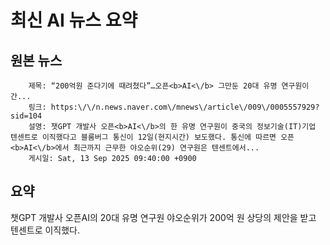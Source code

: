 # 최신 AI 뉴스 요약

## 원본 뉴스
		제목: “200억원 준다기에 때려쳤다”…오픈<b>AI<\/b> 그만둔 20대 유명 연구원이 간...
		링크: https:\/\/n.news.naver.com\/mnews\/article\/009\/0005557929?sid=104
		설명: 챗GPT 개발사 오픈<b>AI<\/b>의 한 유명 연구원이 중국의 정보기술(IT)기업 텐센트로 이직했다고 블룸버그 통신이 12일(현지시간) 보도했다. 통신에 따르면 오픈<b>AI<\/b>에서 최근까지 근무한 야오순위(29) 연구원은 텐센트에서... 
		게시일: Sat, 13 Sep 2025 09:40:00 +0900


## 요약
챗GPT 개발사 오픈AI의 20대 유명 연구원 야오순위가 200억 원 상당의 제안을 받고 텐센트로 이직했다.
